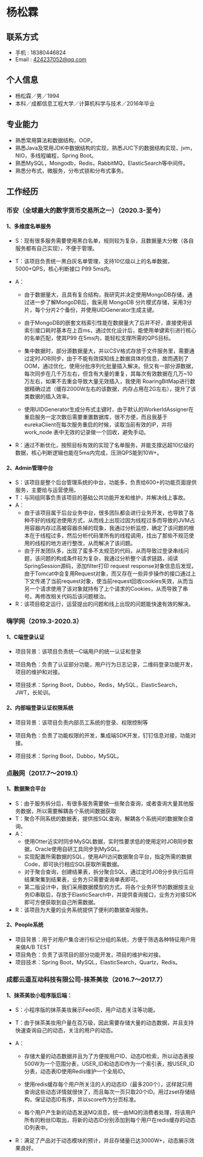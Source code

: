 # 杨松霖

## 联系方式
- 手机 : 18380446824
- Email : 424237052@qq.com

## 个人信息
- 杨松霖／男／1994
- 本科／成都信息工程大学／计算机科学与技术／2016年毕业

## 专业能力
- 熟悉常用算法和数据结构，OOP。
- 熟悉Java及常用JDK中数据结构的实现，熟悉JUC下的数据结构实现，jvm，NIO，多线程编程，Spring Boot。
- 熟悉MySQL，Mongodb，Redis，RabbitMQ，ElasticSearch等中间件。
- 熟悉分布式，微服务，分布式锁和分布式事务。

## 工作经历

### 币安（全球最大的数字货币交易所之一）（2020.3-至今）

#### 1、多维度名单服务

- S：现有很多服务需要使用黑白名单，规则较为复杂，且数据量大分散（各自服务都有自己实现），不便于管理。

- T：该项目负责统一黑白灰名单管理，支持10亿级以上的名单数据，5000+QPS，核心判断接口 P99 5ms内。

- A：

  - 由于数据量大，且具有复合结构，我研究并决定使用MongoDB存储，通过进一步了解MongoDB后，我采用 MongoDB 分片模式存储，采用3分片，每个分片2个备份，并使用UIDGenerator生成主键。

  - 由于MongoDB的嵌套文档索引性能在数据量大了后并不好，直接使用该索引接口耗时基本在上百ms，通过优化设计后，能使用单键索引进行核心的名单匹配，使其P99 在5ms内，能轻松支撑所需的QPS目标。
  - 集中数据时，部分源数据量大，并以CSV格式存放于文件服务里，需要通过定时JOB同步，由于不能有效探知线上数据具体的信息，故而遇到了OOM，通过优化，使用分批序列化批量插入解决。但又有一部分源数据，每次同步在几千万左右，但含有大量的重复，其每次有效数据在几万~10万左右，如果不去重会导致大量无效插入，我使用 RoaringBitMap进行数据精确过滤（缓存2000W左右的该数据，内存占用在2G左右），提升了该类数据的插入效率。
  - 使用UIDGenerator生成分布式主键时，由于默认的WorkerIdAssigner在重启服务一定次数后需要重置数据库，很不方便，而且我基于eurekaClient在每次服务重启的时候，读取当前有效的IP，并将work_node 表中无效的记录做一个回收，避免手动。

- R：通过不断优化，按照目标有效的实现了名单服务，并能支撑远超10亿级的数据，核心判断逻辑也能在5ms内完成，压测QPS能到10W+。

#### 2、Admin管理中台

- S：该项目是整个后台管理系统的中台，功能多，负责给600+的功能页面提供服务，主要给与运营使用。
- T：与同组同事负责该项目的基础公共功能开发和维护，并解决线上事故。
- A：
  - 由于该项目属于后台业务中台，很多团队都会进行业务开发，也导致了各种不好的线程池使用方式，从而线上出现过因为线程过多而导致的JVM占用容器内存过高被容器杀掉的现象，我通过分析监控，确定了该问题的根本在于线程过多，然后分析代码里所有的线程调用，找出了那些不规范使用的线程的地方进行整改，从而解决了该问题。
  - 由于开发团队多，出现了蛮多不太规范的代码，从而导致过登录串线问题，该问题的构成条件较为复杂，我通过分析整个请求链路，阅读SpringSession源码，添加filter打印 request response对象信息后发现，由于Tomcat中会复用Request对象，而又存在一些异步操作的接口通过上下文传递了当前request对象，使当前request回收cookies失效，从而当另一个请求使用了该对象就持有了上个请求的Cookies，从而导致了串号。再修改相关代码后该问题根治。
- R：该项目稳定运行，运营提出的问题和线上出现的问题能快速有效的解决。

### 嗨学网（2019.3-2020.3）

#### 1、C端登录认证
- 项目背景：该项目负责统一C端用户的统一认证和登录

- 项目角色：负责了认证部分功能，用户行为日志记录，二维码登录功能开发，项目的维护和对接。

- 项目技术：Spring Boot，Dubbo，Redis，MySQL，ElasticSearch，JWT，长轮训。

#### 2、内部端登录认证权限系统
- 项目背景：该项目负责内部员工系统的登录、权限控制等

- 项目角色：负责了功能权限的开发，集成端SDK开发，钉钉信息对接，功能对接。

- 项目技术：Spring Boot，Dubbo，MySQL。

### 点融网（2017.7～2019.1）

#### 1、数据聚合平台
- S：由于服务拆分后，有很多服务需要做一些聚合查询，或者查询大量其他服务数据，所以需要解耦各个系统间数据获取
- T：聚合不同系统的数据表，提供按SQL查询，解耦各个系统间的数据聚合查询。
- A：
  - 使用Otter近实时同步MySQL数据，实时性要求低的使用定时JOB同步数据，Oracle使用自研工具同步到MySQL。
  - 实现配置所需数据的SQL，使用API访问数据聚合平台，指定所需的数据Code，即可执行相应SQL获取所需数据。
  - 对于聚合查询，创建结果表，拆分聚合SQL，通过定时JOB分步执行后将结果聚集到结果表，业务方只需要查询单表即可。
  - 第二版设计中，我们采用数据模型的方式，将各个业务环节的数据按主业务ID串联后，存放于ElasticSearch中，并提供查询接口，业务方对接SDK即可方便获取到自己所需数据。
- R：该项目为大量的业务系统提供了便利的数据查询服务。

#### 2、People系统

- 项目背景：用于对用户集合进行标记分组的系统，方便于筛选各种特征用户用来做A/B TEST
- 项目角色：负责了该项目的部分功能开发，项目的维护和对接。
- 项目技术：Spring Boot，MySQL，ElasticSearch，Quartz，Redis。

### 成都云遥互动科技有限公司-抹茶美妆（2016.7～2017.7）

#### 1、抹茶美妆小程序版后端：
- S：小程序版的抹茶美妆展示Feed页，用户动态关注等功能。

- T：由于抹茶美妆用户量在百万级，因此需要存储大量的动态数据，并且支持快速查询自己的动态，关注的用户的动态。

- A：

  - 存储大量的动态数据并且为了方便按用户ID、动态ID检索，所以动态表按500W为一个范围分表，USER_ID和动态ID作为一个索引表，按USER_ID分表，动态表ID使用Redis维护一个全局ID。

  - 使用redis缓存每个用户所关注的人的动态ID（最多200个），这样就只用查询这些动态详情就很快了，而且每次一页只取20个ID。用过zset存储结构，保证动态ID有序，并以score作为分页标准。

  - 每个用户产生新的动态发送MQ消息，统一由MQ的消费者处理，将该用户所有的粉丝ID取出，将新的动态ID分别添加到每个用户在redis缓存的动态ID列表中。

- R：满足了产品对于动态模块的预计，并且存储量已达3000W+，动态展示效果良好。 
